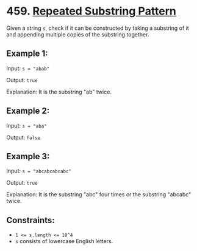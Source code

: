 # 459. [Repeated Substring Pattern](https://leetcode.com/problems/repeated-substring-pattern/description/)

Given a string `s`, check if it can be constructed by taking a substring of it and appending multiple copies of the substring together.

## Example 1:

Input: `s = "abab"`

Output: `true`

Explanation: It is the substring "ab" twice.

## Example 2:

Input: `s = "aba"`

Output: `false`

## Example 3:

Input: `s = "abcabcabcabc"`

Output: `true`

Explanation: It is the substring "abc" four times or the substring "abcabc" twice.

## Constraints:

- `1 <= s.length <= 10^4`
- `s` consists of lowercase English letters.
